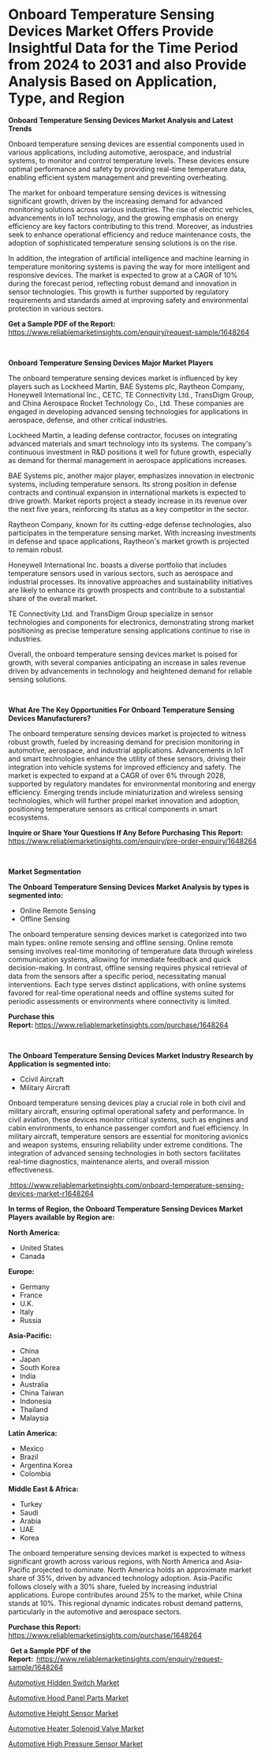 <p><h1>Onboard Temperature Sensing Devices Market Offers Provide Insightful Data for the Time Period from 2024 to 2031 and also Provide Analysis Based on Application, Type, and Region</h1></p><p><strong>Onboard Temperature Sensing Devices Market Analysis and Latest Trends</strong></p>
<p><p>Onboard temperature sensing devices are essential components used in various applications, including automotive, aerospace, and industrial systems, to monitor and control temperature levels. These devices ensure optimal performance and safety by providing real-time temperature data, enabling efficient system management and preventing overheating. </p><p>The market for onboard temperature sensing devices is witnessing significant growth, driven by the increasing demand for advanced monitoring solutions across various industries. The rise of electric vehicles, advancements in IoT technology, and the growing emphasis on energy efficiency are key factors contributing to this trend. Moreover, as industries seek to enhance operational efficiency and reduce maintenance costs, the adoption of sophisticated temperature sensing solutions is on the rise. </p><p>In addition, the integration of artificial intelligence and machine learning in temperature monitoring systems is paving the way for more intelligent and responsive devices. The market is expected to grow at a CAGR of 10% during the forecast period, reflecting robust demand and innovation in sensor technologies. This growth is further supported by regulatory requirements and standards aimed at improving safety and environmental protection in various sectors.</p></p>
<p><strong>Get a Sample PDF of the Report:&nbsp;</strong> <a href="https://www.reliablemarketinsights.com/enquiry/request-sample/1648264?utm_campaign=1724&utm_medium=2&utm_source=Github&utm_content=ia&utm_term=14102024&utm_id=onboard-temperature-sensing-devices">https://www.reliablemarketinsights.com/enquiry/request-sample/1648264</a></p>
<p>&nbsp;</p>
<p><strong>Onboard Temperature Sensing Devices Major Market Players</strong></p>
<p><p>The onboard temperature sensing devices market is influenced by key players such as Lockheed Martin, BAE Systems plc, Raytheon Company, Honeywell International Inc., CETC, TE Connectivity Ltd., TransDigm Group, and China Aerospace Rocket Technology Co., Ltd. These companies are engaged in developing advanced sensing technologies for applications in aerospace, defense, and other critical industries.</p><p>Lockheed Martin, a leading defense contractor, focuses on integrating advanced materials and smart technology into its systems. The company's continuous investment in R&D positions it well for future growth, especially as demand for thermal management in aerospace applications increases.</p><p>BAE Systems plc, another major player, emphasizes innovation in electronic systems, including temperature sensors. Its strong position in defense contracts and continual expansion in international markets is expected to drive growth. Market reports project a steady increase in its revenue over the next five years, reinforcing its status as a key competitor in the sector.</p><p>Raytheon Company, known for its cutting-edge defense technologies, also participates in the temperature sensing market. With increasing investments in defense and space applications, Raytheon's market growth is projected to remain robust. </p><p>Honeywell International Inc. boasts a diverse portfolio that includes temperature sensors used in various sectors, such as aerospace and industrial processes. Its innovative approaches and sustainability initiatives are likely to enhance its growth prospects and contribute to a substantial share of the overall market.</p><p>TE Connectivity Ltd. and TransDigm Group specialize in sensor technologies and components for electronics, demonstrating strong market positioning as precise temperature sensing applications continue to rise in industries.</p><p>Overall, the onboard temperature sensing devices market is poised for growth, with several companies anticipating an increase in sales revenue driven by advancements in technology and heightened demand for reliable sensing solutions.</p></p>
<p>&nbsp;</p>
<p><strong>What Are The Key Opportunities For Onboard Temperature Sensing Devices Manufacturers?</strong></p>
<p><p>The onboard temperature sensing devices market is projected to witness robust growth, fueled by increasing demand for precision monitoring in automotive, aerospace, and industrial applications. Advancements in IoT and smart technologies enhance the utility of these sensors, driving their integration into vehicle systems for improved efficiency and safety. The market is expected to expand at a CAGR of over 6% through 2028, supported by regulatory mandates for environmental monitoring and energy efficiency. Emerging trends include miniaturization and wireless sensing technologies, which will further propel market innovation and adoption, positioning temperature sensors as critical components in smart ecosystems.</p></p>
<p><strong>Inquire or Share Your Questions If Any Before Purchasing This Report:</strong> <a href="https://www.reliablemarketinsights.com/enquiry/pre-order-enquiry/1648264?utm_campaign=1724&utm_medium=2&utm_source=Github&utm_content=ia&utm_term=14102024&utm_id=onboard-temperature-sensing-devices">https://www.reliablemarketinsights.com/enquiry/pre-order-enquiry/1648264</a></p>
<p>&nbsp;</p>
<p><strong>Market Segmentation</strong></p>
<p><strong>The Onboard Temperature Sensing Devices Market Analysis by types is segmented into:</strong></p>
<p><ul><li>Online Remote Sensing</li><li>Offline Sensing</li></ul></p>
<p><p>The onboard temperature sensing devices market is categorized into two main types: online remote sensing and offline sensing. Online remote sensing involves real-time monitoring of temperature data through wireless communication systems, allowing for immediate feedback and quick decision-making. In contrast, offline sensing requires physical retrieval of data from the sensors after a specific period, necessitating manual interventions. Each type serves distinct applications, with online systems favored for real-time operational needs and offline systems suited for periodic assessments or environments where connectivity is limited.</p></p>
<p><strong>Purchase this Report:&nbsp;</strong><a href="https://www.reliablemarketinsights.com/purchase/1648264?utm_campaign=1724&utm_medium=2&utm_source=Github&utm_content=ia&utm_term=14102024&utm_id=onboard-temperature-sensing-devices">https://www.reliablemarketinsights.com/purchase/1648264</a></p>
<p>&nbsp;</p>
<p><strong>The Onboard Temperature Sensing Devices Market Industry Research by Application is segmented into:</strong></p>
<p><ul><li>Ccivil Aircraft</li><li>Military Aircraft</li></ul></p>
<p><p>Onboard temperature sensing devices play a crucial role in both civil and military aircraft, ensuring optimal operational safety and performance. In civil aviation, these devices monitor critical systems, such as engines and cabin environments, to enhance passenger comfort and fuel efficiency. In military aircraft, temperature sensors are essential for monitoring avionics and weapon systems, ensuring reliability under extreme conditions. The integration of advanced sensing technologies in both sectors facilitates real-time diagnostics, maintenance alerts, and overall mission effectiveness.</p></p>
<p><a href="https://www.reliablemarketinsights.com/onboard-temperature-sensing-devices-market-r1648264?utm_campaign=1724&utm_medium=2&utm_source=Github&utm_content=ia&utm_term=14102024&utm_id=onboard-temperature-sensing-devices">&nbsp;https://www.reliablemarketinsights.com/onboard-temperature-sensing-devices-market-r1648264</a></p>
<p><strong>In terms of Region, the Onboard Temperature Sensing Devices Market Players available by Region are:</strong></p>
<p>
    <p> <strong> North America: </strong>
        <ul>
            <li>United States</li>
            <li>Canada</li>
        </ul>
        </p> 
    <p> <strong> Europe: </strong>
        <ul>
            <li>Germany</li>
            <li>France</li>
            <li>U.K.</li>
            <li>Italy</li>
            <li>Russia</li>
        </ul>
        </p> 
    <p> <strong> Asia-Pacific: </strong>
        <ul>
            <li>China</li>
            <li>Japan</li>
            <li>South Korea</li>
            <li>India</li>
            <li>Australia</li>
            <li>China Taiwan</li>
            <li>Indonesia</li>
            <li>Thailand</li>
            <li>Malaysia</li>
        </ul>
        </p> 
    <p> <strong> Latin America: </strong>
        <ul>
            <li>Mexico</li>
            <li>Brazil</li>
            <li>Argentina Korea</li>
            <li>Colombia</li>
        </ul>
        </p> 
    <p> <strong> Middle East & Africa: </strong>
        <ul>
            <li>Turkey</li>
            <li>Saudi</li>
            <li>Arabia</li>
            <li>UAE</li>
            <li>Korea</li>
        </ul>
    </p>
    </p>
<p><p>The onboard temperature sensing devices market is expected to witness significant growth across various regions, with North America and Asia-Pacific projected to dominate. North America holds an approximate market share of 35%, driven by advanced technology adoption. Asia-Pacific follows closely with a 30% share, fueled by increasing industrial applications. Europe contributes around 25% to the market, while China stands at 10%. This regional dynamic indicates robust demand patterns, particularly in the automotive and aerospace sectors.</p></p>
<p><strong>Purchase this Report: </strong><a href="https://www.reliablemarketinsights.com/purchase/1648264?utm_campaign=1724&utm_medium=2&utm_source=Github&utm_content=ia&utm_term=14102024&utm_id=onboard-temperature-sensing-devices">https://www.reliablemarketinsights.com/purchase/1648264</a></p>
<p>&nbsp;<strong>Get a Sample PDF of the Report:&nbsp;&nbsp;</strong><a href="https://www.reliablemarketinsights.com/enquiry/request-sample/1648264?utm_campaign=1724&utm_medium=2&utm_source=Github&utm_content=ia&utm_term=14102024&utm_id=onboard-temperature-sensing-devices">https://www.reliablemarketinsights.com/enquiry/request-sample/1648264</a></p>
<p><strong></strong></p>
<p><p><a href="https://www.linkedin.com/pulse/automotive-hidden-switch-landscape-product-spectrum-market-cvxje?trk=public_post_embed_feed-article-content&utm_campaign=1724&utm_medium=2&utm_source=Github&utm_content=ia&utm_term=14102024&utm_id=onboard-temperature-sensing-devices">Automotive Hidden Switch Market</a></p><p><a href="https://www.linkedin.com/pulse/global-automotive-hood-panel-parts-market-pulse-trends-w8aie?trk=public_post_embed_feed-article-content&utm_campaign=1724&utm_medium=2&utm_source=Github&utm_content=ia&utm_term=14102024&utm_id=onboard-temperature-sensing-devices">Automotive Hood Panel Parts Market</a></p><p><a href="https://www.linkedin.com/pulse/strategic-roadmap-global-automotive-height-sensor-market-iwipf?utm_campaign=1724&utm_medium=2&utm_source=Github&utm_content=ia&utm_term=14102024&utm_id=onboard-temperature-sensing-devices">Automotive Height Sensor Market</a></p><p><a href="https://www.linkedin.com/pulse/automotive-heater-solenoid-valve-market-navigating-challenges-0xgje?trk=public_post_embed_feed-article-content&utm_campaign=1724&utm_medium=2&utm_source=Github&utm_content=ia&utm_term=14102024&utm_id=onboard-temperature-sensing-devices">Automotive Heater Solenoid Valve Market</a></p><p><a href="https://www.linkedin.com/pulse/automotive-high-pressure-sensor-market-size-share-competitive-xfthe?trk=public_post_embed_feed-article-content&utm_campaign=1724&utm_medium=2&utm_source=Github&utm_content=ia&utm_term=14102024&utm_id=onboard-temperature-sensing-devices">Automotive High Pressure Sensor Market</a></p></p>